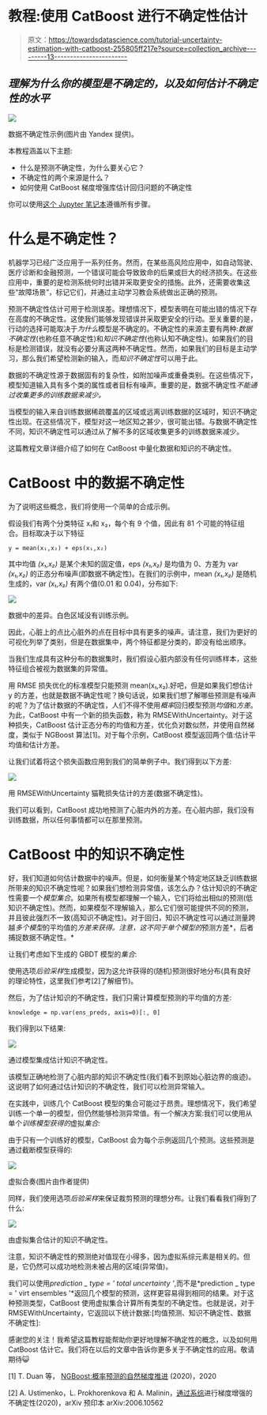 # 教程:使用 CatBoost 进行不确定性估计

> 原文：<https://towardsdatascience.com/tutorial-uncertainty-estimation-with-catboost-255805ff217e?source=collection_archive---------13----------------------->

## *理解为什么你的模型是不确定的，以及如何估计不确定性的水平*

![](img/54a9be1671a70060d80fad79ea14c119.png)

数据不确定性示例(图片由 Yandex 提供)。

本教程涵盖以下主题:

*   什么是预测不确定性，为什么要关心它？
*   不确定性的两个来源是什么？
*   如何使用 CatBoost 梯度增强库估计回归问题的不确定性

你可以使用[这个 Jupyter 笔记本](https://github.com/catboost/catboost/blob/master/catboost/tutorials/uncertainty/uncertainty_regression.ipynb)遵循所有步骤。

# 什么是不确定性？

机器学习已经广泛应用于一系列任务。然而，在某些高风险应用中，如自动驾驶、医疗诊断和金融预测，一个错误可能会导致致命的后果或巨大的经济损失。在这些应用中，重要的是检测系统何时出错并采取更安全的措施。此外，还需要收集这些“故障场景”，标记它们，并通过主动学习教会系统做出正确的预测。

预测不确定性估计可用于检测误差。理想情况下，模型表明在可能出错的情况下存在高度的不确定性。这使我们能够发现错误并采取更安全的行动。至关重要的是，行动的选择可能取决于*为什么*模型是不确定的。不确定性的来源主要有两种:*数据不确定性*(也称任意不确定性)和*知识不确定性*(也称认知不确定性)。如果我们的目标是检测错误，就没有必要分离这两种不确定性。然而，如果我们的目标是主动学习，那么我们希望检测新的输入，而*知识不确定性*可以用于此。

数据的不确定性源于数据固有的复杂性，如附加噪声或重叠类别。在这些情况下，模型知道输入具有多个类的属性或者目标有噪声。重要的是，数据不确定性*不能通过收集更多的训练数据来减少。*

当模型的输入来自训练数据稀疏覆盖的区域或远离训练数据的区域时，知识不确定性出现。在这些情况下，模型对这一地区知之甚少，很可能出错。与数据不确定性不同，知识不确定性可以通过从了解不多的区域收集更多的训练数据来减少。

这篇教程文章详细介绍了如何在 CatBoost 中量化数据和知识的不确定性。

# CatBoost 中的数据不确定性

为了说明这些概念，我们将使用一个简单的合成示例。

假设我们有两个分类特征 x₁和 x₂，每个有 9 个值，因此有 81 个可能的特征组合。目标取决于以下特征

```
y = mean(x₁,x₂) + eps(x₁,x₂)
```

其中均值 *(x₁,x₂)* 是某个未知的固定值，eps *(x₁,x₂)* 是均值为 0、方差为 var *(x₁,x₂)* 的正态分布噪声(即数据不确定性)。在我们的示例中，mean *(x₁,x₂)* 是随机生成的，var *(x₁,x₂)* 有两个值(0.01 和 0.04)，分布如下:

![](img/d9a86851517d1986673cd7317ea28ae9.png)

数据中的差异。白色区域没有训练示例。

因此，心脏上的点比心脏外的点在目标中具有更多的噪声。请注意，我们为更好的可视化列举了类别，但是在数据集中，两个特征都是分类的，即没有给出顺序。

当我们生成具有这种分布的数据集时，我们假设心脏内部没有任何训练样本，这些特征组合被视为数据集的异常值。

用 RMSE 损失优化的标准模型只能预测 mean(x₁,x₂).好吧，但是如果我们想估计 y 的方差，也就是数据不确定性呢？换句话说，如果我们想了解哪些预测是有噪声的呢？为了估计数据的不确定性，人们不得不使用*概率*回归模型预测*均值*和*方差*。为此，CatBoost 中有一个新的损失函数，称为 RMSEWithUncertainty。对于这种损失，CatBoost 估计正态分布的均值和方差，优化负对数似然，并使用自然梯度，类似于 NGBoost 算法[1]。对于每个示例，CatBoost 模型返回两个值:估计平均值和估计方差。

让我们试着将这个损失函数应用到我们的简单例子中。我们得到以下方差:

![](img/24df5fb2d2ebd4ed9e8a780513c70c0e.png)

用 RMSEWithUncertainty 猫靴损失估计的方差(数据不确定性)。

我们可以看到，CatBoost 成功地预测了心脏内外的方差。在心脏内部，我们没有训练数据，所以任何事情都可以在那里预测。

# CatBoost 中的知识不确定性

好，我们知道如何估计数据中的噪声。但是，如何衡量某个特定地区缺乏训练数据所带来的知识不确定性呢？如果我们想检测异常值，该怎么办？估计知识的不确定性需要一个*模型集合*。如果所有模型都理解一个输入，它们将给出相似的预测(低知识不确定性)。然而，如果模型不理解输入，那么它们很可能提供不同的预测，并且彼此强烈不一致(高知识不确定性)。对于回归，知识不确定性可以通过测量跨越*多个模型*的平均值的*方差来获得。注意，这不同于单个模型的*预测方差*，后者捕捉数据不确定性。*

让我们考虑如下生成的 GBDT 模型的*集合*:

使用选项*后验采样*生成模型，因为这允许获得的(随机)预测很好地分布(具有良好的理论特性，这里我们参考[2]了解细节)。

然后，为了估计知识的不确定性，我们只需计算模型预测的平均值的方差:

```
knowledge = np.var(ens_preds, axis=0)[:, 0]
```

我们得到以下结果:

![](img/a8da6b9178b6106e0e42410d66c3db29.png)

通过模型集成估计知识不确定性。

该模型正确地检测了心脏内部的知识不确定性(我们看不到原始心脏边界的痕迹)。这说明了如何通过估计知识的不确定性，我们可以检测异常输入。

在实践中，训练几个 CatBoost 模型的集合可能过于昂贵。理想情况下，我们希望训练一个单一的模型，但仍然能够检测异常值。有一个解决方案:我们可以使用从单个*训练模型获得的*虚拟*集合:*

由于只有一个训练好的模型，CatBoost 会为每个示例返回几个预测。这些预测是通过截断模型获得的:

![](img/8fbf671776d947d2a77b2240dfa6220b.png)

虚拟合奏(图片由作者提供)

同样，我们使用选项*后验采样*来保证裁剪预测的理想分布。让我们看看我们得到了什么:

![](img/af7defbddb148b36e64cb6e49a929c81.png)

由虚拟集合估计的知识不确定性。

注意，知识不确定性的预测绝对值现在小得多，因为虚拟系综元素是相关的。但是，它仍然可以成功地检测未被占用的区域(异常值)。

我们可以使用*prediction _ type = ' total uncertainty '*,而不是*prediction _ type = ' virt ensembles '*返回几个模型的预测，这样更容易得到相同的结果。对于这种预测类型，CatBoost 使用虚拟集合计算所有类型的不确定性。也就是说，对于 RMSEWithUncertainty，它返回以下统计数据:[均值预测、知识不确定性、数据不确定性]:

感谢您的关注！我希望这篇教程能帮助你更好地理解不确定性的概念，以及如何用 CatBoost 估计它。我们将在以后的文章中告诉你更多关于不确定性的应用。敬请期待😺

[1] T. Duan 等， [NGBoost:概率预测的自然梯度推进](https://proceedings.icml.cc/static/paper_files/icml/2020/3337-Paper.pdf) (2020)，2020

[2] A. Ustimenko，L. Prokhorenkova 和 A. Malinin，[通过系综](https://arxiv.org/pdf/2006.10562.pdf)进行梯度增强的不确定性(2020)，arXiv 预印本 arXiv:2006.10562
